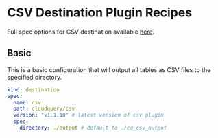 # CSV Destination Plugin Recipes

Full spec options for CSV destination available [here](https://github.com/cloudquery/cloudquery/tree/main/plugins/destination/csv).


## Basic

This is a basic configuration that will output all tables as CSV files to the specified directory.

```yaml copy
kind: destination
spec:
  name: csv
  path: cloudquery/csv
  version: "v1.1.10" # latest version of csv plugin
  spec:
    directory: ./output # default to ./cq_csv_output
```
